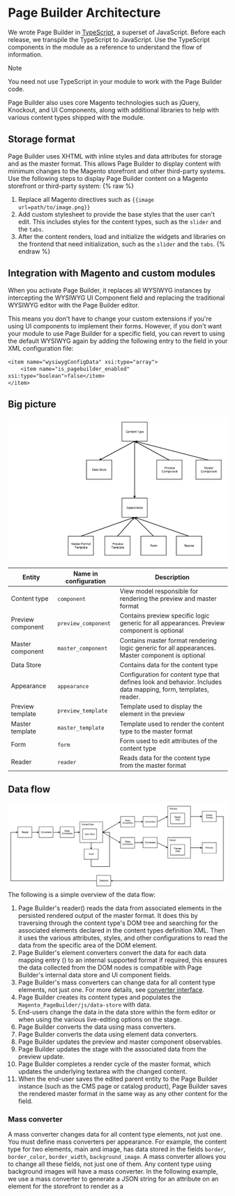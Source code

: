 # Page Builder Architecture

We wrote Page Builder in [TypeScript], a superset of JavaScript. Before each release, we transpile the TypeScript to JavaScript.
Use the TypeScript components in the module as a reference to understand the flow of information.

>[!NOTE]
>You need not use TypeScript in your module to work with the Page Builder code.

Page Builder also uses core Magento technologies such as jQuery, Knockout, and UI Components, along with additional libraries to help with various content types shipped with the module.

## Storage format

Page Builder uses XHTML with inline styles and data attributes for storage and as the master format.
This allows Page Builder to display content with minimum changes to the Magento storefront and other third-party systems.
Use the following steps to display Page Builder content on a Magento storefront or third-party system:
{% raw %}

1. Replace all Magento directives such as `{{image url=path/to/image.png}}`
2. Add custom stylesheet to provide the base styles that the user can't edit. This includes styles for the content types, such as the `slider` and the `tabs`.
3. After the content renders, load and initialize the widgets and libraries on the frontend that need initialization, such as the `slider` and the `tabs`.
{% endraw %}

## Integration with Magento and custom modules

When you activate Page Builder, it replaces all WYSIWYG instances by intercepting the WYSIWYG UI Component field and replacing the traditional WYSIWYG editor with the Page Builder editor.

This means you don't have to change your custom extensions if you're using UI components to implement their forms. However, if you don't want your module to use Page Builder for a specific field, you can revert to using the default WYSIWYG again by adding the following entry to the field in your XML configuration file:

```
<item name="wysiwygConfigData" xsi:type="array">
    <item name="is_pagebuilder_enabled" xsi:type="boolean">false</item>
</item>
```

## Big picture

![Page Builder big picture](../images/big-picture.png)

| Entity            | Name in configuration | Description                                                  |
| ----------------- | --------------------- | ------------------------------------------------------------ |
| Content type      | `component`           | View model responsible for rendering the preview and master format |
| Preview component | `preview_component`   | Contains preview specific logic generic for all appearances. Preview component is optional |
| Master component  | `master_component`    | Contains master format rendering logic generic for all appearances. Master component is optional |
| Data Store        |                       | Contains data for the content type                           |
| Appearance        | `appearance`          | Configuration for content type that defines look and behavior. Includes data mapping, form, templates, reader. |
| Preview template  | `preview_template`    | Template used to display the element in the preview          |
| Master template   | `master_template`     | Template used to render the content type to the master format |
| Form              | `form`                | Form used to edit attributes of the content type             |
| Reader            | `reader`              | Reads data for the content type from the master format       |

## Data flow

![Page Builder data flow](../images/data-flow.png)
The following is a simple overview of the data flow:

1. Page Builder's reader() reads the data from associated elements in the persisted rendered output of the master format. It does this by traversing through the content type's DOM tree and searching for the associated elements declared in the content types definition XML. Then it uses the various attributes, styles, and other configurations to read the data from the specific area of the DOM element.
2. Page Builder's element converters convert the data for each data mapping entry () to an internal supported format if required, this ensures the data collected from the DOM nodes is compatible with Page Builder's internal data store and UI component fields.
3. Page Builder's mass converters can change data for all content type elements, not just one. For more details, see [converter interface](configurations.md).
4. Page Builder creates its content types and populates the `Magento_PageBuilder/js/data-store` with data.
5. End-users change the data in the data store within the form editor or when using the various live-editing options on the stage.
6. Page Builder converts the data using mass converters.
7. Page Builder converts the data using element data converters.
8. Page Builder updates the preview and master component observables.
9. Page Builder updates the stage with the associated data from the preview update.
10. Page Builder completes a render cycle of the master format, which updates the underlying textarea with the changed content.
11. When the end-user saves the edited parent entity to the Page Builder instance (such as the CMS page or catalog product), Page Builder saves the rendered master format in the same way as any other content for the field.

### Mass converter

A mass converter changes data for all content type elements, not just one. You must define mass converters per appearance.
For example, the content type for two elements, main and image, has data stored in the fields `border`, `border_color`, `border_width`, `background_image`. A mass converter allows you to change all these fields, not just one of them.
Any content type using background images will have a mass converter. In the following example, we use a mass converter to generate a JSON string for an attribute on an element for the storefront to render as a <style /> block.

```xml
<converters>
    <converter name="background_images" component="Magento_PageBuilder/js/mass-converter/background-images">
        <config>
            <item name="attribute_name" value="background_images"/>
            <item name="desktop_image_variable" value="background_image"/>
            <item name="mobile_image_variable" value="mobile_image"/>
        </config>
    </converter>
</converters>
```

Here's the interface for these converters:

```typescript
/**
 * @api
 */
interface ConverterInterface {
    /**
     * Process data after it's read and converted by element converters
     *
     * @param {ConverterDataInterface} data
     * @param {ConverterConfigInterface} config
     * @returns {object}
     */
    fromDom(data: ConverterDataInterface, config: ConverterConfigInterface): object;

    /**
     * Process data before it's converted by element converters
     *
     * @param {ConverterDataInterface} data
     * @param {ConverterConfigInterface} config
     * @returns {object}
     */
    toDom(data: ConverterDataInterface, config: ConverterConfigInterface): object;
}
```

For more information, read about how Page Builder [stores data](#datastore).

### Element converter

An element converter changes a single field at a time.

For example:

```xml
<element name="main">
	<style name="display" source="display"
           converter="Magento_PageBuilder/js/converter/style/display"
           preview_converter="Magento_PageBuilder/js/converter/style/preview/display"/>
</element>
```

## Datastore

Page Builder stores data for content types in a simple object called the DataStore: `Magento_PageBuilder/js/data-store`.

The `name` parameter from the [content type configuration](configurations.md) (or `storage_key` if specified) is the name of a parameter in the DataStore. You can use the `subscribe` method to listen for changes in the `DataStore` and perform custom actions like updating the UI.

This is how the system binds the data from the DataStore to your elements attribute or style. When you include a new attribute or style, you must specify where it should retrieve its data from the content type. These `name` values normally bind to the field names within UI component forms. The field names are the keys we use to save the data.

## Content type configuration

See [content type configuration](configurations.md) for more information.

## Appearances

Appearances provide several ways to customize your content types. For example, you can:

1. Add new style properties to existing content types.
2. Add new attributes to existing content types. This is similar to adding new style properties.
3. Change templates.
4. Move data between elements, by data-mapping within the content type's configuration file. For example, a developer can move the `margin` style property from one element to another.
5. Change the form for a [content type].

## Module structure

| File type               | Location                                                     |
| ----------------------- | ------------------------------------------------------------ |
| Content type components | `Vendor/ModuleName/view/adminhtml/web/js/content-type/content-type-name` |
| Content type templates  | `Vendor/ModuleName/view/adminhtml/web/template/content-type/content-type-name/appearance-name` |
| Styles                  | `Vendor/ModuleName/view/adminhtml/web/css/source/content-type/content-type-name` |

>[!NOTE]
>We have also considered introducing an appearance component and/or moving the initialization of the libraries to bindings. This would allow you to add custom logic per appearance changes and libraries per appearance for content types like the `slider` and the `tabs`.

[TypeScript]: https://www.typescriptlang.org/
